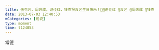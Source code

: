 ```yaml
---
title: 伍克凡，周炜成，谌佳红，钱杰祝袁艺生日快乐！🎂@谌佳红 @袁艺 @周炜成 @钱杰
date: 2013-07-03 12:40:53
mCategories: [说说]
type: moment
time: t124053
---
```


<div id="pics-20130703124053"></div>

<script src="/lib/moment/pics.js"></script>
<script>
var data = [
    {"link": "2013-07-03_000001.jpeg", "type": "shuoshuo"}
];
picsRender(data, "pics-20130703124053");
</script>

常德
